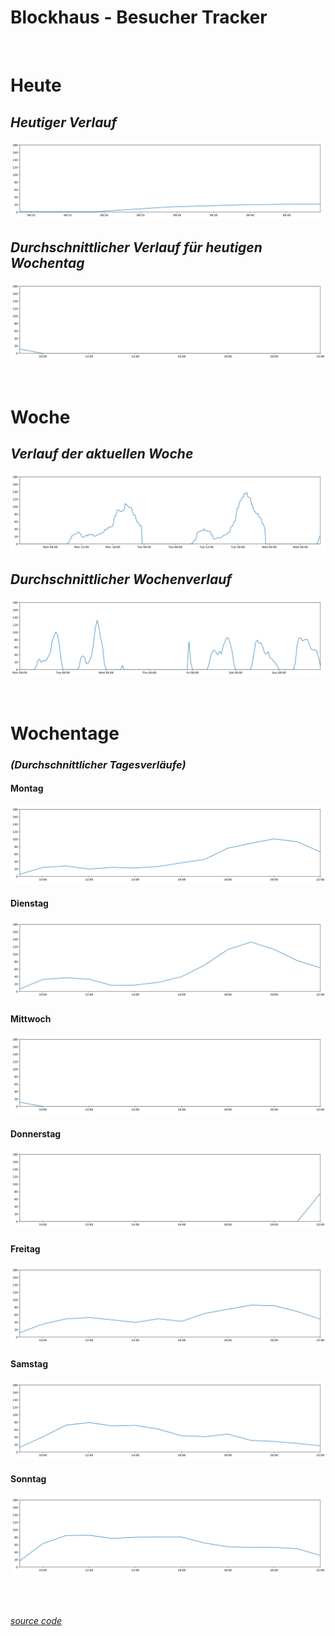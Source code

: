 # **Blockhaus - Besucher Tracker**

<br>

# Heute
## *Heutiger Verlauf*
![today](today.svg)
<br>

## *Durchschnittlicher Verlauf für heutigen Wochentag*
![today_avg](today_avg.svg)

<br>

# Woche

## *Verlauf der aktuellen Woche*
![week](week.svg)

## *Durchschnittlicher Wochenverlauf*
![week_avg](week_avg.svg)

<br>

# Wochentage

### *(Durchschnittlicher Tagesverläufe)*

#### **Montag**

![Monday](Monday.svg)

#### **Dienstag**

![Tuesday](Tuesday.svg)

#### **Mittwoch**

![Wednesday](Wednesday.svg)

#### **Donnerstag**

![Thursday](Thursday.svg)

#### **Freitag**

![Friday](Friday.svg)

#### **Samstag**

![Saturday](Saturday.svg)

#### **Sonntag**

![Sunday](Sunday.svg)

<br><br>

[*source code*](https://github.com/Garbaz/blockhaus-scrape)